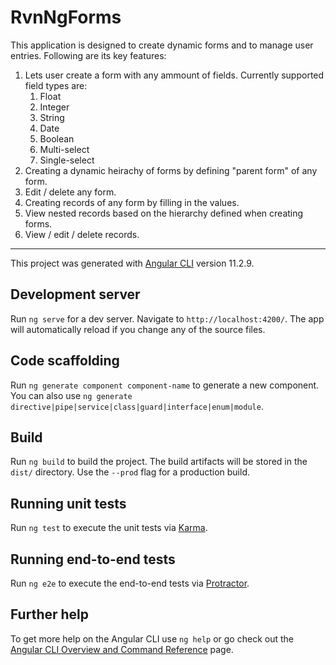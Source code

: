 # RvnNgForms
This application is designed to create dynamic forms and to manage user entries. Following are its key features:
1. Lets user create a form with any ammount of fields. Currently supported field types are:
   1. Float
   2. Integer
   3. String
   4. Date
   5. Boolean
   6. Multi-select
   7. Single-select
2. Creating a dynamic heirachy of forms by defining "parent form" of any form.
3. Edit / delete any form.
4. Creating records of any form by filling in the values.
5. View nested records based on the hierarchy defined when creating forms.
6. View / edit / delete records.

------------------
This project was generated with [Angular CLI](https://github.com/angular/angular-cli) version 11.2.9.

## Development server

Run `ng serve` for a dev server. Navigate to `http://localhost:4200/`. The app will automatically reload if you change any of the source files.

## Code scaffolding

Run `ng generate component component-name` to generate a new component. You can also use `ng generate directive|pipe|service|class|guard|interface|enum|module`.

## Build

Run `ng build` to build the project. The build artifacts will be stored in the `dist/` directory. Use the `--prod` flag for a production build.

## Running unit tests

Run `ng test` to execute the unit tests via [Karma](https://karma-runner.github.io).

## Running end-to-end tests

Run `ng e2e` to execute the end-to-end tests via [Protractor](http://www.protractortest.org/).

## Further help

To get more help on the Angular CLI use `ng help` or go check out the [Angular CLI Overview and Command Reference](https://angular.io/cli) page.
